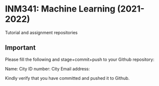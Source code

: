 # INM341: Machine Learning (2021-2022)
Tutorial and assignment repositories

## Important
 
Please fill the following and stage+commit+push to your Github repository:

Name:
City ID number: 
City Email address:

Kindly verify that you have committed and pushed it to Github. 
